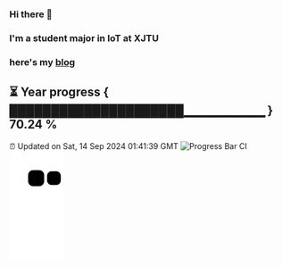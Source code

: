 ### Hi there 👋
### I'm a student major in IoT at XJTU   
### here's my [blog](https://xiaozhatecpp.fun/)   
⏳ Year progress { █████████████████████▁▁▁▁▁▁▁▁▁ } 70.24 %
---
⏰ Updated on Sat, 14 Sep 2024 01:41:39 GMT
![Progress Bar CI](https://github.com/liununu/liununu/workflows/Progress%20Bar%20CI/badge.svg)
![](https://raw.githubusercontent.com/coder-Zzx/coder-Zzx/main/assets/github-contribution-grid-snake.svg)
